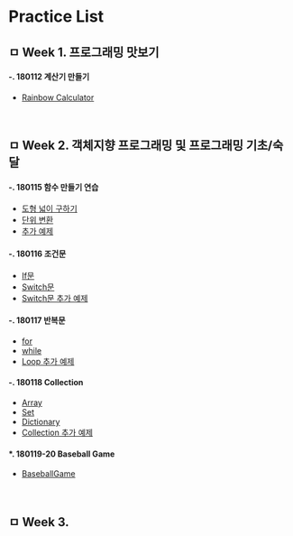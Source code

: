 # Practice List

## ㅁ Week 1. 프로그래밍 맛보기
#### -. 180112 계산기 만들기
- [Rainbow Calculator](https://github.com/starfg/ParkSungEun_iOS_School6/blob/master/Practice/180112%20Calculator/RainbowCalculator.md)

<br>

## ㅁ Week 2. 객체지향 프로그래밍 및 프로그래밍 기초/숙달
#### -. 180115 함수 만들기 연습
- [도형 넓이 구하기](https://github.com/starfg/ParkSungEun_iOS_School6/blob/master/Practice/180115%20Function/ShapeFunc.md)
- [단위 변환](https://github.com/starfg/ParkSungEun_iOS_School6/blob/master/Practice/180115%20Function/ChangeUnit.md)
- [추가 예제](https://github.com/starfg/ParkSungEun_iOS_School6/blob/master/Practice/180115%20Function/AdditionalEx.md)

#### -. 180116 조건문 
- [If문](https://github.com/starfg/ParkSungEun_iOS_School6/blob/master/Practice/180116%20If:Switch/If.md)
- [Switch문](https://github.com/starfg/ParkSungEun_iOS_School6/blob/master/Practice/180116%20If:Switch/Switch.md)
- [Switch문 추가 예제](https://github.com/starfg/ParkSungEun_iOS_School6/blob/master/Practice/180116%20If:Switch/SwitchAdditionalEx.md)

#### -. 180117 반복문 
- [for](https://github.com/starfg/ParkSungEun_iOS_School6/blob/master/Practice/180118%20While:For/For.md)
- [while](https://github.com/starfg/ParkSungEun_iOS_School6/blob/master/Practice/180118%20While:For/While.md)
- [Loop 추가 예제](https://github.com/starfg/ParkSungEun_iOS_School6/blob/master/Practice/180118%20While:For/LoopAdditionalEx.md)

#### -. 180118 Collection 
- [Array](https://github.com/starfg/ParkSungEun_iOS_School6/blob/master/Practice/180119%20Collection/180119.playground/Pages/Array.xcplaygroundpage/Contents.swift)
- [Set](https://github.com/starfg/ParkSungEun_iOS_School6/blob/master/Practice/180119%20Collection/180119.playground/Pages/Set.xcplaygroundpage/Contents.swift)
- [Dictionary](https://github.com/starfg/ParkSungEun_iOS_School6/blob/master/Practice/180119%20Collection/180119.playground/Pages/Dic.xcplaygroundpage/Contents.swift)
- [Collection 추가 예제](https://github.com/starfg/ParkSungEun_iOS_School6/blob/master/Practice/180116%20If:Switch/SwitchAdditionalEx.md)

#### *. 180119-20 Baseball Game
- [BaseballGame]()


<br>

## ㅁ Week 3. 
